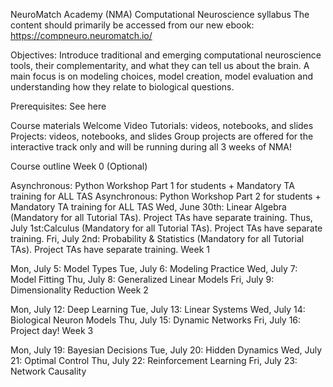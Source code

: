 NeuroMatch Academy (NMA) Computational Neuroscience syllabus
The content should primarily be accessed from our new ebook: https://compneuro.neuromatch.io/

Objectives: Introduce traditional and emerging computational neuroscience tools, their complementarity, and what they can tell us about the brain. A main focus is on modeling choices, model creation, model evaluation and understanding how they relate to biological questions.

Prerequisites: See here

Course materials
Welcome Video
Tutorials: videos, notebooks, and slides
Projects: videos, notebooks, and slides
Group projects are offered for the interactive track only and will be running during all 3 weeks of NMA!

Course outline
Week 0 (Optional)

Asynchronous: Python Workshop Part 1 for students + Mandatory TA training for ALL TAS
Asynchronous: Python Workshop Part 2 for students + Mandatory TA training for ALL TAS
Wed, June 30th: Linear Algebra (Mandatory for all Tutorial TAs). Project TAs have separate training.
Thus, July 1st:Calculus (Mandatory for all Tutorial TAs). Project TAs have separate training.
Fri, July 2nd: Probability & Statistics (Mandatory for all Tutorial TAs). Project TAs have separate training.
Week 1

Mon, July 5: Model Types
Tue, July 6: Modeling Practice
Wed, July 7: Model Fitting
Thu, July 8: Generalized Linear Models
Fri, July 9: Dimensionality Reduction
Week 2

Mon, July 12: Deep Learning
Tue, July 13: Linear Systems
Wed, July 14: Biological Neuron Models
Thu, July 15: Dynamic Networks
Fri, July 16: Project day!
Week 3

Mon, July 19: Bayesian Decisions
Tue, July 20: Hidden Dynamics
Wed, July 21: Optimal Control
Thu, July 22: Reinforcement Learning
Fri, July 23: Network Causality
